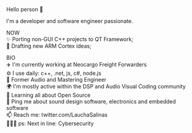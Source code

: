 Hello person 👋  
  
I'm a developer and software engineer passionate.  

NOW  
✨ Porting non-GUI C++ projects to QT Framework;  
📝 Drafting new ARM Cortex ideas;  

BIO  
✈️ I'm currently working at Neocargo Freight Forwarders  
⚙️ I use daily: c++, .net, js, c#, node.js   
🎵 Former Audio and Mastering Engineer  
🌍 I'm mostly active within the DSP and Audio Visual Coding community  
🌱 Learning all about Open Source  
💬 Ping me about sound design software, electronics and embedded software  
📫 Reach me: twitter.com/LauchaSalinas  
👨🏻‍💻 ps: Next in line: Cybersecurity  
